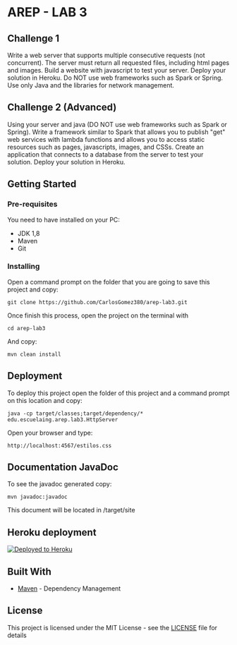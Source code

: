 # AREP - LAB 3

## Challenge 1
Write a web server that supports multiple consecutive requests (not concurrent). The server must return all requested files, including html pages and images. Build a website with javascript to test your server. Deploy your solution in Heroku. Do NOT use web frameworks such as Spark or Spring. Use only Java and the libraries for network management.

## Challenge 2 (Advanced)
Using your server and java (DO NOT use web frameworks such as Spark or Spring). Write a framework similar to Spark that allows you to publish "get" web services with lambda functions and allows you to access static resources such as pages, javascripts, images, and CSSs. Create an application that connects to a database from the server to test your solution. Deploy your solution in Heroku.

## Getting Started

### Pre-requisites

You need to have installed on your PC:

- JDK 1,8
- Maven 
- Git

### Installing

Open a command prompt on the folder that you are going to save this project and copy:

```
git clone https://github.com/CarlosGomez380/arep-lab3.git
```

Once finish this process, open the project on the terminal with 

```
cd arep-lab3
```

And copy:

```
mvn clean install
```




## Deployment

To deploy this project open the folder of this project and a command prompt on this location and copy:

```
java -cp target/classes;target/dependency/* edu.escuelaing.arep.lab3.HttpServer
```



Open your browser and type:

```
http://localhost:4567/estilos.css
```




## Documentation JavaDoc

To see the javadoc generated copy:

```
mvn javadoc:javadoc
```

This document will be located in /target/site

## Heroku deployment

[![Deployed to Heroku](https://www.herokucdn.com/deploy/button.png)](https://pacific-waters-80207.herokuapp.com/estilos.css)

## Built With

- [Maven](https://maven.apache.org/) - Dependency Management

## License

This project is licensed under the MIT License - see the [LICENSE](LICENSE) file for details
